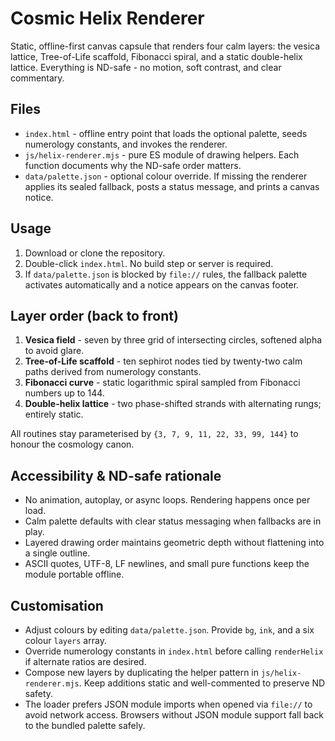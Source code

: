 # Cosmic Helix Renderer

Static, offline-first canvas capsule that renders four calm layers: the vesica lattice, Tree-of-Life scaffold, Fibonacci spiral, and a static double-helix lattice. Everything is ND-safe - no motion, soft contrast, and clear commentary.

## Files
- `index.html` - offline entry point that loads the optional palette, seeds numerology constants, and invokes the renderer.
- `js/helix-renderer.mjs` - pure ES module of drawing helpers. Each function documents why the ND-safe order matters.
- `data/palette.json` - optional colour override. If missing the renderer applies its sealed fallback, posts a status message, and prints a canvas notice.

## Usage
1. Download or clone the repository.
2. Double-click `index.html`. No build step or server is required.
3. If `data/palette.json` is blocked by `file://` rules, the fallback palette activates automatically and a notice appears on the canvas footer.

## Layer order (back to front)
1. **Vesica field** - seven by three grid of intersecting circles, softened alpha to avoid glare.
2. **Tree-of-Life scaffold** - ten sephirot nodes tied by twenty-two calm paths derived from numerology constants.
3. **Fibonacci curve** - static logarithmic spiral sampled from Fibonacci numbers up to 144.
4. **Double-helix lattice** - two phase-shifted strands with alternating rungs; entirely static.

All routines stay parameterised by `{3, 7, 9, 11, 22, 33, 99, 144}` to honour the cosmology canon.

## Accessibility & ND-safe rationale
- No animation, autoplay, or async loops. Rendering happens once per load.
- Calm palette defaults with clear status messaging when fallbacks are in play.
- Layered drawing order maintains geometric depth without flattening into a single outline.
- ASCII quotes, UTF-8, LF newlines, and small pure functions keep the module portable offline.

## Customisation
- Adjust colours by editing `data/palette.json`. Provide `bg`, `ink`, and a six colour `layers` array.
- Override numerology constants in `index.html` before calling `renderHelix` if alternate ratios are desired.
- Compose new layers by duplicating the helper pattern in `js/helix-renderer.mjs`. Keep additions static and well-commented to preserve ND safety.
- The loader prefers JSON module imports when opened via `file://` to avoid network access. Browsers without JSON module support fall back to the bundled palette safely.
